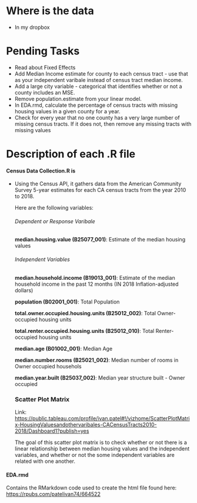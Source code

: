 # Where is the data
- In my dropbox 

# Pending Tasks
- Read about Fixed Effects
- Add Median Income estimate for county to each census tract - use that as your independent varibale instead of census tract median income.
- Add a large city variable - categorical that identifies whether or not a county includes an MSE. 
- Remove population.estimate from your linear model. 
- In EDA.rmd, calculate the percentage of census tracts with missing housing values in a given county for a year. 
- Check for every year that no one county has a very large number of missing census tracts. If it does not, then remove any missing tracts with missing values 

# Description of each .R file

#### Census Data Collection.R is 
- Using the Census API, it gathers data from the American Community Survey 5-year estimates for each CA census tracts from the year 2010 to 2018. 
  
  Here are the following variables:
  
  ###### Dependent or Response Varibale
  <b>median.housing.value (B25077_001)</b>: Estimate of the median housing values
  
  ###### Independent Variables
  <b>median.household.income (B19013_001)</b>: Estimate of the median household income in the past 12 months (IN 2018 Inflation-adjusted dollars)
  
  <b>population (B02001_001)</b>: Total Population
  
  <b>total.owner.occupied.housing.units (B25012_002)</b>: Total Owner-occupied housing units
  
  <b>total.renter.occupied.housing.units (B25012_010)</b>: Total Renter-occupied housing units
  
  <b>median.age (B01002_001)</b>: Median Age
  
  <b>median.number.rooms (B25021_002)</b>: Median number of rooms in Owner occupied househols
  
  <b>median.year.built (B25037_002)</b>: Median year structure built - Owner occupied
  
  
  ### Scatter Plot Matrix
  Link: https://public.tableau.com/profile/ivan.patel#!/vizhome/ScatterPlotMatrix-HousingValuesandothervaribales-CACensusTracts2010-2018/Dashboard1?publish=yes
  
  The goal of this scatter plot matrix is to check whether or not there is a linear relationship between median housing values and the independent variables, and whether or not the some independent variables are related with one another. 
  
#### EDA.rmd
Contains the RMarkdown code used to create the html file found here: https://rpubs.com/patelivan74/664522

 
  
  
  
  
  
  
  
  
  
  
  
   
